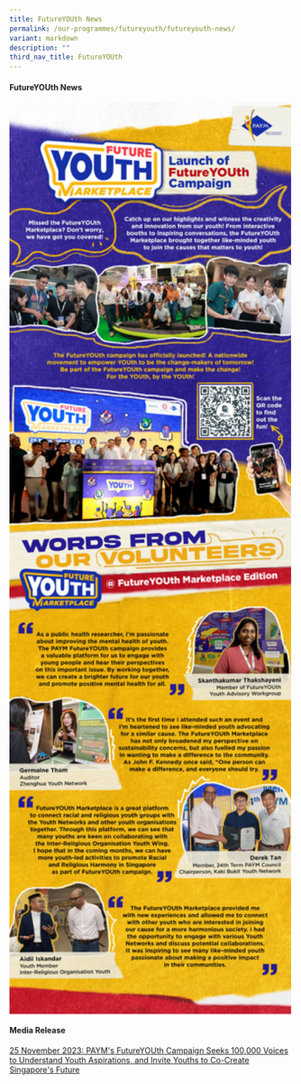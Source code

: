 ```yaml
---
title: FutureYOUth News
permalink: /our-programmes/futureyouth/futureyouth-news/
variant: markdown
description: ""
third_nav_title: FutureYOUth
---
```

#### **FutureYOUth News**
<img style="width:500px" align="center" src="/images/FutureYOUth_Launch.jpg">

#### **Media Release**
[25 November 2023: PAYM's FutureYOUth Campaign Seeks 100,000 Voices to Understand Youth Aspirations, and Invite Youths to Co-Create Singapore's Future](/files/Media_Advisory_for_FutureYOUth_Marketplace_on_25_Nov_2023.pdf)